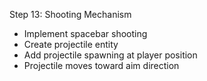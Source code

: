 Step 13: Shooting Mechanism
- Implement spacebar shooting
- Create projectile entity
- Add projectile spawning at player position
- Projectile moves toward aim direction